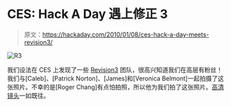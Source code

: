 # CES: Hack A Day 遇上修正 3

> 原文：<https://hackaday.com/2010/01/08/ces-hack-a-day-meets-revision3/>

![](img/aef4721d836516d6f3f895d5b883ab10.png "R3")

我们设法在 CES 上发现了一些 [Revision3](http://revision3.com/) 团队，很高兴知道我们在高层有粉丝！我们与[Caleb]、[Patrick Norton]、[James]和[Veronica Belmont]一起拍摄了这张照片。不幸的是[Roger Chang]有点怕拍照，所以他为我们拍了这张照片。[高清镜头](http://imgur.com/Hv6eG.jpg)一如既往。